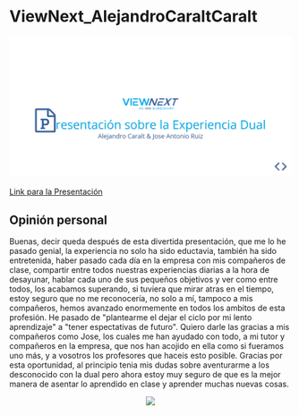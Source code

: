 # ViewNext_AlejandroCaraltCaralt
<img src="Presentacion.png" >

[Link para la Presentación](https://cdn.rawgit.com/AlejandroCaralt/ViewNext_AlejandroCaraltCaralt/e2ae7c27/dist/Presentacion/index.html)

## Opinión personal
Buenas, decir queda después de esta divertida presentación, que me lo he pasado genial, la experiencia no solo ha sido eductavia, también ha sido entretenida, haber pasado cada día
  en la empresa con mis compañeros de clase, compartir entre todos nuestras experiencias diarias a la hora de desayunar, hablar cada uno de sus pequeños objetivos  y ver
  como entre todos, los acabamos superando, si tuviera que mirar atras en el tiempo, estoy seguro que no me reconocería, no solo a mí, tampoco a mis compañeros, hemos avanzado enormemente
  en todos los ambitos de esta profesión. He pasado de "plantearme el dejar el ciclo por mi lento aprendizaje" a "tener espectativas de futuro". Quiero darle las gracias a mis compañeros como Jose,
  los cuales me han ayudado con todo, a mi tutor y compañeros en la empresa, que nos han acojido en ella como si fueramos uno más, y a vosotros los profesores que haceis
  esto posible. Gracias por esta oportunidad, al principio tenia mis dudas sobre aventurarme a los desconocido con la dual pero ahora estoy muy seguro de que es la mejor manera de asentar lo
  aprendido en clase y aprender muchas nuevas cosas.
<p align="center">
  <img src="./dist/Presentacion/assets/img2/alejandro.png" width="400px">
</p> 

